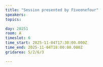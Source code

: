 ```yaml
---
title: "Session presented by Fiveonefour"
speakers:
topics: 

day: 20251
room: A
timeslot: 6
time_start: 2025-11-04T17:30:00.000Z
time_end: 2025-11-04T18:00:00.000Z
gridarea: 5/2/6/3

---
```

